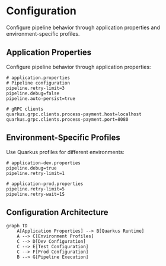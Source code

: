 # Configuration

Configure pipeline behavior through application properties and environment-specific profiles.

## Application Properties

Configure pipeline behavior through application properties:

```properties
# application.properties
# Pipeline configuration
pipeline.retry-limit=3
pipeline.debug=false
pipeline.auto-persist=true

# gRPC clients
quarkus.grpc.clients.process-payment.host=localhost
quarkus.grpc.clients.process-payment.port=8080
```

## Environment-Specific Profiles

Use Quarkus profiles for different environments:

```properties
# application-dev.properties
pipeline.debug=true
pipeline.retry-limit=1

# application-prod.properties
pipeline.retry-limit=5
pipeline.retry-wait=1S
```

## Configuration Architecture

```mermaid
graph TD
    A[Application Properties] --> B[Quarkus Runtime]
    A --> C[Environment Profiles]
    C --> D[Dev Configuration]
    C --> E[Test Configuration]
    C --> F[Prod Configuration]
    B --> G[Pipeline Execution]
```